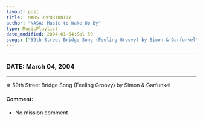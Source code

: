 ```yaml
---
layout: post
title:  MARS OPPORTUNITY
author: "NASA: Music to Wake Up By"
type: MusicPlaylist
date_modified: 2004-01-04:Sol 59
songs: ["59th Street Bridge Song (Feeling Groovy) by Simon & Garfunkel"]
---
```


----
### DATE: March 04, 2004
----
✵ 59th Street Bridge Song (Feeling Groovy) by Simon & Garfunkel

#### Comment:
* No mission comment



<br/>
<center>
	<a target="_blank"
	   href="https://twitter.com/intent/tweet?hashtags=Space,NASA,Playlist,NASAWakeupCalls,SpaceProgram&text={{ page.author}}, '{{ page.songs.first }}' {{ page.title }}, {{ page.date | date: '%B %d, %Y' }}. {{ site.url }}{{ page.url }}&via=nasawakeupcalls"><i class="fab fa-twitter" alt="Tweet this page" style="font-size: 1.3em;"></i></a>
	&nbsp; 	<i class="fas fa-user-astronaut" style="font-size: 1.5em;"></i> &nbsp;
    <a type="amzn" search="'59th Street Bridge Song (Feeling Groovy) by Simon & Garfunkel'" category="popular music">
    <i class="fab fa-amazon" style="font-size: 1.3em;"></i></a>
</center>
